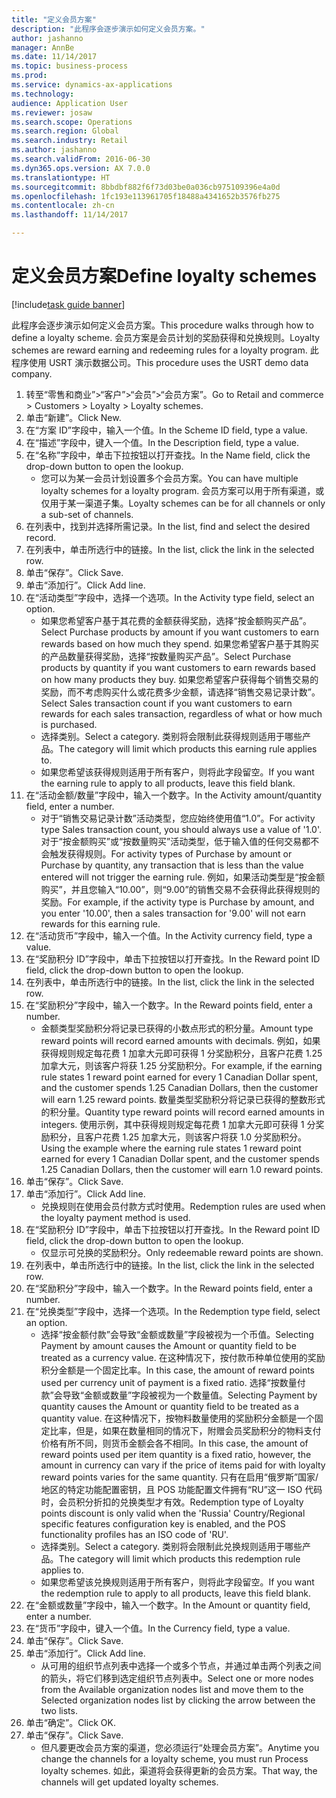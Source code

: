 ```yaml
--- 
title: "定义会员方案"
description: "此程序会逐步演示如何定义会员方案。"
author: jashanno
manager: AnnBe
ms.date: 11/14/2017
ms.topic: business-process
ms.prod: 
ms.service: dynamics-ax-applications
ms.technology: 
audience: Application User
ms.reviewer: josaw
ms.search.scope: Operations
ms.search.region: Global
ms.search.industry: Retail
ms.author: jashanno
ms.search.validFrom: 2016-06-30
ms.dyn365.ops.version: AX 7.0.0
ms.translationtype: HT
ms.sourcegitcommit: 8bbdbf882f6f73d03be0a036cb975109396e4a0d
ms.openlocfilehash: 1fc193e113961705f18488a4341652b3576fb275
ms.contentlocale: zh-cn
ms.lasthandoff: 11/14/2017

---
```


# <a name="define-loyalty-schemes"></a><span data-ttu-id="466f1-103">定义会员方案</span><span class="sxs-lookup"><span data-stu-id="466f1-103">Define loyalty schemes</span></span>

[!include[task guide banner](../includes/task-guide-banner.md)]

<span data-ttu-id="466f1-104">此程序会逐步演示如何定义会员方案。</span><span class="sxs-lookup"><span data-stu-id="466f1-104">This procedure walks through how to define a loyalty scheme.</span></span> <span data-ttu-id="466f1-105">会员方案是会员计划的奖励获得和兑换规则。</span><span class="sxs-lookup"><span data-stu-id="466f1-105">Loyalty schemes are reward earning and redeeming rules for a loyalty program.</span></span> <span data-ttu-id="466f1-106">此程序使用 USRT 演示数据公司。</span><span class="sxs-lookup"><span data-stu-id="466f1-106">This procedure uses the USRT demo data company.</span></span>

1. <span data-ttu-id="466f1-107">转至“零售和商业”>“客户”>“会员”>“会员方案”。</span><span class="sxs-lookup"><span data-stu-id="466f1-107">Go to Retail and commerce > Customers > Loyalty > Loyalty schemes.</span></span>
2. <span data-ttu-id="466f1-108">单击“新建”。</span><span class="sxs-lookup"><span data-stu-id="466f1-108">Click New.</span></span>
3. <span data-ttu-id="466f1-109">在“方案 ID”字段中，输入一个值。</span><span class="sxs-lookup"><span data-stu-id="466f1-109">In the Scheme ID field, type a value.</span></span>
4. <span data-ttu-id="466f1-110">在“描述”字段中，键入一个值。</span><span class="sxs-lookup"><span data-stu-id="466f1-110">In the Description field, type a value.</span></span>
5. <span data-ttu-id="466f1-111">在“名称”字段中，单击下拉按钮以打开查找。</span><span class="sxs-lookup"><span data-stu-id="466f1-111">In the Name field, click the drop-down button to open the lookup.</span></span>
    * <span data-ttu-id="466f1-112">您可以为某一会员计划设置多个会员方案。</span><span class="sxs-lookup"><span data-stu-id="466f1-112">You can have multiple loyalty schemes for a loyalty program.</span></span> <span data-ttu-id="466f1-113">会员方案可以用于所有渠道，或仅用于某一渠道子集。</span><span class="sxs-lookup"><span data-stu-id="466f1-113">Loyalty schemes can be for all channels or only a sub-set of channels.</span></span>  
6. <span data-ttu-id="466f1-114">在列表中，找到并选择所需记录。</span><span class="sxs-lookup"><span data-stu-id="466f1-114">In the list, find and select the desired record.</span></span>
7. <span data-ttu-id="466f1-115">在列表中，单击所选行中的链接。</span><span class="sxs-lookup"><span data-stu-id="466f1-115">In the list, click the link in the selected row.</span></span>
8. <span data-ttu-id="466f1-116">单击“保存”。</span><span class="sxs-lookup"><span data-stu-id="466f1-116">Click Save.</span></span>
9. <span data-ttu-id="466f1-117">单击“添加行”。</span><span class="sxs-lookup"><span data-stu-id="466f1-117">Click Add line.</span></span>
10. <span data-ttu-id="466f1-118">在“活动类型”字段中，选择一个选项。</span><span class="sxs-lookup"><span data-stu-id="466f1-118">In the Activity type field, select an option.</span></span>
    * <span data-ttu-id="466f1-119">如果您希望客户基于其花费的金额获得奖励，选择“按金额购买产品”。</span><span class="sxs-lookup"><span data-stu-id="466f1-119">Select Purchase products by amount if you want customers to earn rewards based on how much they spend.</span></span> <span data-ttu-id="466f1-120">如果您希望客户基于其购买的产品数量获得奖励，选择“按数量购买产品”。</span><span class="sxs-lookup"><span data-stu-id="466f1-120">Select Purchase products by quantity if you want customers to earn rewards based on how many products they buy.</span></span>  <span data-ttu-id="466f1-121">如果您希望客户获得每个销售交易的奖励，而不考虑购买什么或花费多少金额，请选择“销售交易记录计数”。</span><span class="sxs-lookup"><span data-stu-id="466f1-121">Select Sales transaction count if you want customers to earn rewards for each sales transaction, regardless of what or how much is purchased.</span></span>  
    * <span data-ttu-id="466f1-122">选择类别。</span><span class="sxs-lookup"><span data-stu-id="466f1-122">Select a category.</span></span> <span data-ttu-id="466f1-123">类别将会限制此获得规则适用于哪些产品。</span><span class="sxs-lookup"><span data-stu-id="466f1-123">The category will limit which products this earning rule applies to.</span></span>  
    * <span data-ttu-id="466f1-124">如果您希望该获得规则适用于所有客户，则将此字段留空。</span><span class="sxs-lookup"><span data-stu-id="466f1-124">If you want the earning rule to apply to all products, leave this field blank.</span></span>  
11. <span data-ttu-id="466f1-125">在“活动金额/数量”字段中，输入一个数字。</span><span class="sxs-lookup"><span data-stu-id="466f1-125">In the Activity amount/quantity field, enter a number.</span></span>
    *  <span data-ttu-id="466f1-126">对于“销售交易记录计数”活动类型，您应始终使用值“1.0”。</span><span class="sxs-lookup"><span data-stu-id="466f1-126">For activity type Sales transaction count, you should always use a value of '1.0'.</span></span> <span data-ttu-id="466f1-127">对于“按金额购买”或“按数量购买”活动类型，低于输入值的任何交易都不会触发获得规则。</span><span class="sxs-lookup"><span data-stu-id="466f1-127">For activity types of Purchase by amount or Purchase by quantity, any transaction that is less than the value entered will not trigger the earning rule.</span></span> <span data-ttu-id="466f1-128">例如，如果活动类型是“按金额购买”，并且您输入“10.00”，则“9.00”的销售交易不会获得此获得规则的奖励。</span><span class="sxs-lookup"><span data-stu-id="466f1-128">For example, if the activity type is Purchase by amount, and you enter '10.00', then a sales transaction for '9.00' will not earn rewards for this earning rule.</span></span>  
12. <span data-ttu-id="466f1-129">在“活动货币”字段中，输入一个值。</span><span class="sxs-lookup"><span data-stu-id="466f1-129">In the Activity currency field, type a value.</span></span>
13. <span data-ttu-id="466f1-130">在“奖励积分 ID”字段中，单击下拉按钮以打开查找。</span><span class="sxs-lookup"><span data-stu-id="466f1-130">In the Reward point ID field, click the drop-down button to open the lookup.</span></span>
14. <span data-ttu-id="466f1-131">在列表中，单击所选行中的链接。</span><span class="sxs-lookup"><span data-stu-id="466f1-131">In the list, click the link in the selected row.</span></span>
15. <span data-ttu-id="466f1-132">在“奖励积分”字段中，输入一个数字。</span><span class="sxs-lookup"><span data-stu-id="466f1-132">In the Reward points field, enter a number.</span></span>
    * <span data-ttu-id="466f1-133">金额类型奖励积分将记录已获得的小数点形式的积分量。</span><span class="sxs-lookup"><span data-stu-id="466f1-133">Amount type reward points will record earned amounts with decimals.</span></span> <span data-ttu-id="466f1-134">例如，如果获得规则规定每花费 1 加拿大元即可获得 1 分奖励积分，且客户花费 1.25 加拿大元，则该客户将获 1.25 分奖励积分。</span><span class="sxs-lookup"><span data-stu-id="466f1-134">For example, if the earning rule states 1 reward point earned for every 1 Canadian Dollar spent, and the customer spends 1.25 Canadian Dollars, then the customer will earn 1.25 reward points.</span></span> <span data-ttu-id="466f1-135">数量类型奖励积分将记录已获得的整数形式的积分量。</span><span class="sxs-lookup"><span data-stu-id="466f1-135">Quantity type reward points will record earned amounts in integers.</span></span> <span data-ttu-id="466f1-136">使用示例，其中获得规则规定每花费 1 加拿大元即可获得 1 分奖励积分，且客户花费 1.25 加拿大元，则该客户将获 1.0 分奖励积分。</span><span class="sxs-lookup"><span data-stu-id="466f1-136">Using the example where the earning rule states 1 reward point earned for every 1 Canadian Dollar spent, and the customer spends 1.25 Canadian Dollars, then the customer will earn 1.0 reward points.</span></span>  
16. <span data-ttu-id="466f1-137">单击“保存”。</span><span class="sxs-lookup"><span data-stu-id="466f1-137">Click Save.</span></span>
17. <span data-ttu-id="466f1-138">单击“添加行”。</span><span class="sxs-lookup"><span data-stu-id="466f1-138">Click Add line.</span></span>
    * <span data-ttu-id="466f1-139">兑换规则在使用会员付款方式时使用。</span><span class="sxs-lookup"><span data-stu-id="466f1-139">Redemption rules are used when the loyalty payment method is used.</span></span>  
18. <span data-ttu-id="466f1-140">在“奖励积分 ID”字段中，单击下拉按钮以打开查找。</span><span class="sxs-lookup"><span data-stu-id="466f1-140">In the Reward point ID field, click the drop-down button to open the lookup.</span></span>
    * <span data-ttu-id="466f1-141">仅显示可兑换的奖励积分。</span><span class="sxs-lookup"><span data-stu-id="466f1-141">Only redeemable reward points are shown.</span></span>  
19. <span data-ttu-id="466f1-142">在列表中，单击所选行中的链接。</span><span class="sxs-lookup"><span data-stu-id="466f1-142">In the list, click the link in the selected row.</span></span>
20. <span data-ttu-id="466f1-143">在“奖励积分”字段中，输入一个数字。</span><span class="sxs-lookup"><span data-stu-id="466f1-143">In the Reward points field, enter a number.</span></span>
21. <span data-ttu-id="466f1-144">在“兑换类型”字段中，选择一个选项。</span><span class="sxs-lookup"><span data-stu-id="466f1-144">In the Redemption type field, select an option.</span></span>
    * <span data-ttu-id="466f1-145">选择“按金额付款”会导致“金额或数量”字段被视为一个币值。</span><span class="sxs-lookup"><span data-stu-id="466f1-145">Selecting Payment by amount causes the Amount or quantity field to be treated as a currency value.</span></span> <span data-ttu-id="466f1-146">在这种情况下，按付款币种单位使用的奖励积分金额是一个固定比率。</span><span class="sxs-lookup"><span data-stu-id="466f1-146">In this case, the amount of reward points used per currency unit of payment is a fixed ratio.</span></span> <span data-ttu-id="466f1-147">选择“按数量付款”会导致“金额或数量”字段被视为一个数量值。</span><span class="sxs-lookup"><span data-stu-id="466f1-147">Selecting Payment by quantity causes the Amount or quantity field to be treated as a quantity value.</span></span> <span data-ttu-id="466f1-148">在这种情况下，按物料数量使用的奖励积分金额是一个固定比率，但是，如果在数量相同的情况下，附赠会员奖励积分的物料支付价格有所不同，则货币金额会各不相同。</span><span class="sxs-lookup"><span data-stu-id="466f1-148">In this case, the amount of reward points used per item quantity is a fixed ratio, however, the amount in currency can vary if the price of items paid for with loyalty reward points varies for the same quantity.</span></span> <span data-ttu-id="466f1-149">只有在启用“俄罗斯”国家/地区的特定功能配置密钥，且 POS 功能配置文件拥有“RU”这一 ISO 代码时，会员积分折扣的兑换类型才有效。</span><span class="sxs-lookup"><span data-stu-id="466f1-149">Redemption type of Loyalty points discount is only valid when the 'Russia' Country/Regional specific features configuration key is enabled, and the POS functionality profiles has an ISO code of 'RU'.</span></span>  
    * <span data-ttu-id="466f1-150">选择类别。</span><span class="sxs-lookup"><span data-stu-id="466f1-150">Select a category.</span></span> <span data-ttu-id="466f1-151">类别将会限制此兑换规则适用于哪些产品。</span><span class="sxs-lookup"><span data-stu-id="466f1-151">The category will limit which products this redemption rule applies to.</span></span>  
    * <span data-ttu-id="466f1-152">如果您希望该兑换规则适用于所有客户，则将此字段留空。</span><span class="sxs-lookup"><span data-stu-id="466f1-152">If you want the redemption rule to apply to all products, leave this field blank.</span></span>  
22. <span data-ttu-id="466f1-153">在“金额或数量”字段中，输入一个数字。</span><span class="sxs-lookup"><span data-stu-id="466f1-153">In the Amount or quantity field, enter a number.</span></span>
23. <span data-ttu-id="466f1-154">在“货币”字段中，键入一个值。</span><span class="sxs-lookup"><span data-stu-id="466f1-154">In the Currency field, type a value.</span></span>
24. <span data-ttu-id="466f1-155">单击“保存”。</span><span class="sxs-lookup"><span data-stu-id="466f1-155">Click Save.</span></span>
25. <span data-ttu-id="466f1-156">单击“添加行”。</span><span class="sxs-lookup"><span data-stu-id="466f1-156">Click Add line.</span></span>
    * <span data-ttu-id="466f1-157">从可用的组织节点列表中选择一个或多个节点，并通过单击两个列表之间的箭头，将它们移到选定组织节点列表中。</span><span class="sxs-lookup"><span data-stu-id="466f1-157">Select one or more nodes from the Available organization nodes list and move them to the Selected organization nodes list by clicking the arrow between the two lists.</span></span>  
26. <span data-ttu-id="466f1-158">单击“确定”。</span><span class="sxs-lookup"><span data-stu-id="466f1-158">Click OK.</span></span>
27. <span data-ttu-id="466f1-159">单击“保存”。</span><span class="sxs-lookup"><span data-stu-id="466f1-159">Click Save.</span></span>
    * <span data-ttu-id="466f1-160">但凡要更改会员方案的渠道，您必须运行“处理会员方案”。</span><span class="sxs-lookup"><span data-stu-id="466f1-160">Anytime you change the channels for a loyalty scheme, you must run Process loyalty schemes.</span></span> <span data-ttu-id="466f1-161">如此，渠道将会获得更新的会员方案。</span><span class="sxs-lookup"><span data-stu-id="466f1-161">That way, the channels will get updated loyalty schemes.</span></span>  


